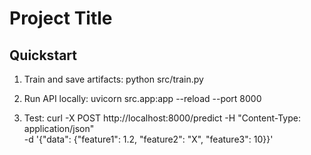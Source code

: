 # Project Title

## Quickstart
1. Train and save artifacts:
   python src/train.py

2. Run API locally:
   uvicorn src.app:app --reload --port 8000

3. Test:
   curl -X POST http://localhost:8000/predict -H "Content-Type: application/json" \
    -d '{"data": {"feature1": 1.2, "feature2": "X", "feature3": 10}}'
